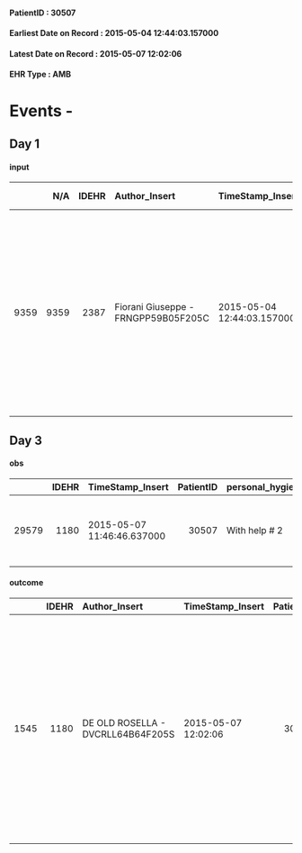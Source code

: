 
#### PatientID : 30507
#### Earliest Date on Record : 2015-05-04 12:44:03.157000
#### Latest Date on Record : 2015-05-07 12:02:06
#### EHR Type : AMB

# Events - 

## Day 1

#### input
|      |    N/A |   IDEHR | Author_Insert                       | TimeStamp_Insert           | EHRType   |   PatientID |   IDDigitalSignDocument | persone_vicine   |   Unnamed: 0_x.1 |   IDANAMNESI_SOCIALE | Patient   | FamigliaAltro   | Paziente_T   | FamigliaAltro_T   |   Non_Rilevabile_x.1 | Note_Non_Rilevabile_x.1   | opt_Problemi   | Note_I                                                                                                                                                                          | ds_note_timori                                                                                                                                                                                                                                                                                                          | chk_competenza                                 | opt_paziente_a   | opt_famiglia_a   | opt_adeguatezza   | opt_paziente_solo   | ds_note_con                                                                                                                                                                                                     | opt_presente_assente   | Presenza_minori   | Caregiver_principale   | opt_capacita   | opt_necessario   | opt_presente   | opt_risorse_ec   | opt_paziente_psi   | opt_Ins_vol   | opt_paziente_ad   | opt_caregiver_ad   | opt_esenzione   | opt_inv_civile   |   invalidita_perc |   ds_codice_es | Needs     | Domestic partnership   | Fragility                    | opt_disponibilita_f   | opt_indennita_acc   | opt_legge   | opt_famiglia_psi   | opt_disponibilit_paz   |
|-----:|-------:|--------:|:------------------------------------|:---------------------------|:----------|------------:|------------------------:|:-----------------|-----------------:|---------------------:|:----------|:----------------|:-------------|:------------------|---------------------:|:--------------------------|:---------------|:--------------------------------------------------------------------------------------------------------------------------------------------------------------------------------|:------------------------------------------------------------------------------------------------------------------------------------------------------------------------------------------------------------------------------------------------------------------------------------------------------------------------|:-----------------------------------------------|:-----------------|:-----------------|:------------------|:--------------------|:----------------------------------------------------------------------------------------------------------------------------------------------------------------------------------------------------------------|:-----------------------|:------------------|:-----------------------|:---------------|:-----------------|:---------------|:-----------------|:-------------------|:--------------|:------------------|:-------------------|:----------------|:-----------------|------------------:|---------------:|:----------|:-----------------------|:-----------------------------|:----------------------|:--------------------|:------------|:-------------------|:-----------------------|
| 9359 |   9359 |    2387 | Fiorani Giuseppe - FRNGPP59B05F205C | 2015-05-04 12:44:03.157000 | AMB       |       30507 |                   66945 | N/A              |              987 |                  627 | Si#1      | Si#1            | No#0         | Si#1              |                    0 | NR                        | No#0           | Il pz √® informato della malattia e della sua gravit√†(a volte dice di sentirsi alla fine della vita).La moglie ed i figli sono consapevoli della malattia e della terminalit√† | Non evidenziati specifici timori durante il colloquio con la moglie,la quale sta seguendo il marito da oltre tre mesi con il supporto delle cure palliative dell'ospedalizzazione domiciliare dell'H.Sacco.Segnalo una modesta difficolt√† pi√π di ordine emotivo,correlata al modesto peggioramento del quadro clinico | competenza/capacit√† assistenziale caregiver#0 | Indefinite#2     | Congruenti#1     | Si#1              | No#0                | Il pz vive con la moglie Michelina di aa 76,la quale √® in discrete condizioni di salute.Due figli maschi,entrambi fuori casa:Ivano di aa 54 abitante a Settimo Milanese e Sergio di aa 52,residente a Bareggio | Presente#1             | No#0              | La moglie Michelina    | Adeguato#0     | No#0             | No#0           | Adeguate#1       | No#0               | No#0          | Totale#2          | Totale#2           | Si#1            | Si#1             |               100 |             48 | Clinici#0 | Coniuge/Convivente#0   | sovraccarico assistenziale#4 | No#0                  | Si#1                | No#0        | No#0               | No#0                   |


## Day 3

#### obs
|       |   IDEHR | TimeStamp_Insert           |   PatientID | personal_hygiene   | urine_elimination   | mobility               | speech            | memory_deficit      | active_diuresis     | dyspnoea        | motor_performance                                                                                  | cognitive_state             |
|------:|--------:|:---------------------------|------------:|:-------------------|:--------------------|:-----------------------|:------------------|:--------------------|:--------------------|:----------------|:---------------------------------------------------------------------------------------------------|:----------------------------|
| 29579 |    1180 | 2015-05-07 11:46:46.637000 |       30507 | With help # 2      | Employee # 4        | With help and aids # 3 | fluent speech # 0 | memory deficits # 0 | active diuresis # 0 | mild strain # 1 | 30% - Patient with directions to the hospital or home hospitalization, intensive home support # 03 | confused - continuously # 1 |

#### outcome
|      |   IDEHR | Author_Insert                     | TimeStamp_Insert    |   PatientID |   IDDigitalSignDocument |   IDPAI_VIDAS | opt_problem                         |   opt_problem_num | opt_obiettivo                                                                                                                                                                                           |   opt_obiettivo_num | opt_stato_problema   |   opt_stato_problema_num | opt_interventi                                                                                                                                                                                                                                  |   opt_interventi_num |
|-----:|--------:|:----------------------------------|:--------------------|------------:|------------------------:|--------------:|:------------------------------------|------------------:|:--------------------------------------------------------------------------------------------------------------------------------------------------------------------------------------------------------|--------------------:|:---------------------|-------------------------:|:------------------------------------------------------------------------------------------------------------------------------------------------------------------------------------------------------------------------------------------------|---------------------:|
| 1545 |    1180 | DE OLD ROSELLA - DVCRLL64B64F205S | 2015-05-07 12:02:06 |       30507 |                   68349 |          3552 | Deficit in the care of s√® # 25 = 0 |                 4 | Keep the remaining capacit√ † ¬ † in taking care of s√®, helping the patient to accept their limitations, considering himself in a realistic and objective (eating, bathing, dressing, delete) # 40 = 0 |                   4 | Open Problem # 1     |                        1 | PAI Implementation - Ensure the patient's choices according to his wishes # 92 = 0; Counseling - Exploring her gently disabilit√ † ¬ † # 97 = 0; Information - Giving reliable information and strengthen information gi√ † ¬ † dates # 105 = 0 |                    4 |


